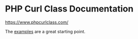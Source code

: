 # PHP Curl Class Documentation
https://www.phpcurlclass.com/

The [examples](https://github.com/php-curl-class/php-curl-class/tree/master/examples) are a great starting point.
